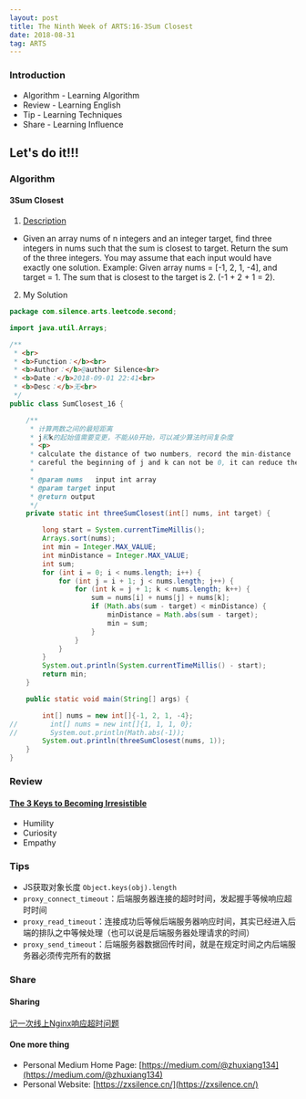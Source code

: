 ```yaml
---
layout: post
title: The Ninth Week of ARTS:16-3Sum Closest
date: 2018-08-31
tag: ARTS
---
```


### Introduction
- Algorithm  - Learning Algorithm
- Review  - Learning English
- Tip - Learning Techniques
- Share - Learning Influence

## Let's do it!!!
### Algorithm
#### 3Sum Closest
1. [Description](https://leetcode.com/problems/3sum-closest/description/)
- Given an array nums of n integers and an integer target, find three integers in nums such that the sum is closest to target. Return the sum of the three integers. You may assume that each input would have exactly one solution.
Example:
Given array nums = [-1, 2, 1, -4], and target = 1.
The sum that is closest to the target is 2. (-1 + 2 + 1 = 2).
2. My Solution

```java
package com.silence.arts.leetcode.second;

import java.util.Arrays;

/**
 * <br>
 * <b>Function：</b><br>
 * <b>Author：</b>@author Silence<br>
 * <b>Date：</b>2018-09-01 22:41<br>
 * <b>Desc：</b>无<br>
 */
public class SumClosest_16 {

    /**
     * 计算两数之间的最短距离
     * j和k的起始值需要变更，不能从0开始，可以减少算法时间复杂度
     * <p>
     * calculate the distance of two numbers, record the min-distance
     * careful the beginning of j and k can not be 0, it can reduce the Time complexity
     *
     * @param nums   input int array
     * @param target input
     * @return output
     */
    private static int threeSumClosest(int[] nums, int target) {

        long start = System.currentTimeMillis();
        Arrays.sort(nums);
        int min = Integer.MAX_VALUE;
        int minDistance = Integer.MAX_VALUE;
        int sum;
        for (int i = 0; i < nums.length; i++) {
            for (int j = i + 1; j < nums.length; j++) {
                for (int k = j + 1; k < nums.length; k++) {
                    sum = nums[i] + nums[j] + nums[k];
                    if (Math.abs(sum - target) < minDistance) {
                        minDistance = Math.abs(sum - target);
                        min = sum;
                    }
                }
            }
        }
        System.out.println(System.currentTimeMillis() - start);
        return min;
    }

    public static void main(String[] args) {

        int[] nums = new int[]{-1, 2, 1, -4};
//        int[] nums = new int[]{1, 1, 1, 0};
//        System.out.println(Math.abs(-1));
        System.out.println(threeSumClosest(nums, 1));
    }
}


```

### Review
#### [The 3 Keys to Becoming Irresistible](https://medium.com/personal-growth/the-3-keys-to-becoming-irresistible-d2f689ea4bf1)
- Humility
- Curiosity
- Empathy

### Tips
- JS获取对象长度 `Object.keys(obj).length`
- `proxy_connect_timeout`：后端服务器连接的超时时间，发起握手等候响应超时时间
- `proxy_read_timeout`：连接成功后等候后端服务器响应时间，其实已经进入后端的排队之中等候处理（也可以说是后端服务器处理请求的时间）
- `proxy_send_timeout`：后端服务器数据回传时间，就是在规定时间之内后端服务器必须传完所有的数据

### Share
#### Sharing
[记一次线上Nginx响应超时问题](https://zxsilence.cn/2018/08/%E8%AE%B0%E4%B8%80%E6%AC%A1%E7%BA%BF%E4%B8%8ANginx%E5%93%8D%E5%BA%94%E8%B6%85%E6%97%B6%E9%97%AE%E9%A2%98/)

#### One more thing
- Personal Medium Home Page: [https://medium.com/@zhuxiang134](https://medium.com/@zhuxiang134)
- Personal Website: [https://zxsilence.cn/](https://zxsilence.cn/)
